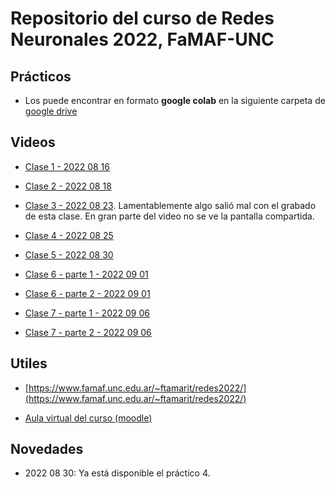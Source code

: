 # Repositorio del curso de Redes Neuronales 2022, FaMAF-UNC

## Prácticos

* Los puede encontrar en formato **google colab** en la siguiente carpeta de [google drive](https://drive.google.com/drive/folders/1tM1INCrfsZnNRmSiS-q3M6Xf0DfdLyPS?usp=sharing)

## Videos

* [Clase 1 - 2022 08 16](https://drive.google.com/file/d/1OQ0x0bFMoas2dCZ18awXYBj5YafDxG8Z/view?usp=sharing)

* [Clase 2 - 2022 08 18](https://drive.google.com/file/d/1g25mx_NwYetoXllEQ8rGWXnQ0AYr1nTg/view?usp=sharing)

* [Clase 3 - 2022 08 23](https://drive.google.com/file/d/1c0Pw8HPC0L0MUerluMkPRSZjRYa5Yytj/view?usp=sharing). Lamentablemente algo salió mal con el grabado de esta clase. En gran parte del video no se ve la pantalla compartida.

* [Clase 4 - 2022 08 25](https://drive.google.com/file/d/1VjshhvlVFBdwsrLhvMzI_AhaEflbY9yS/view?usp=sharing)

* [Clase 5 - 2022 08 30](https://drive.google.com/file/d/1Ran9FyyAvhRvo4JUSvRqpTnHwmCMBKtk/view?usp=sharing)

* [Clase 6 - parte 1 - 2022 09 01](https://drive.google.com/file/d/1XJZllTUg35rJmjKF5bmELV4RHggaRvXT/view?usp=sharing)
* [Clase 6 - parte 2 - 2022 09 01](https://drive.google.com/file/d/1DhUwY27rb4sY0mmviTdmRLur-3NPQj8J/view?usp=sharing)

* [Clase 7 - parte 1 - 2022 09 06](https://drive.google.com/file/d/1oGlLgoUu2wN0M8nQ5CZaLqC8GSB5n9Oe/view?usp=sharing)
* [Clase 7 - parte 2 - 2022 09 06](https://drive.google.com/file/d/1s8ffNjmpdr3IuBDiBLizGRkru3qr81gd/view?usp=sharing)

## Utiles

* [https://www.famaf.unc.edu.ar/~ftamarit/redes2022/](https://www.famaf.unc.edu.ar/~ftamarit/redes2022/)

* [Aula virtual del curso (moodle)](https://famaf.aulavirtual.unc.edu.ar/course/view.php?id=981)

## Novedades

* 2022 08 30: Ya está disponible el práctico 4.
